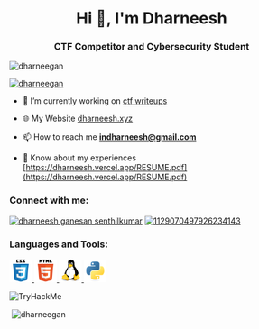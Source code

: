 <h1 align="center">Hi 👋, I'm Dharneesh</h1>
<h3 align="center">CTF Competitor and Cybersecurity Student</h3>

<p align="left"> <img src="https://komarev.com/ghpvc/?username=dharneegan&label=Profile%20views&color=0e75b6&style=flat" alt="dharneegan" /> </p>

<p align="left"> <a href="https://github.com/ryo-ma/github-profile-trophy"><img src="https://github-profile-trophy.vercel.app/?username=dharneegan" alt="dharneegan" /></a> </p>

- 🔭 I’m currently working on [ctf writeups](https://github.com/dharneegan/ctf)

- 🌐 My Website [dharneesh.xyz](https://dharneesh.xyz)

- 📫 How to reach me **indharneesh@gmail.com**

- 📄 Know about my experiences [https://dharneesh.vercel.app/RESUME.pdf](https://dharneesh.vercel.app/RESUME.pdf)

<h3 align="left">Connect with me:</h3>
<p align="left">
<a href="https://linkedin.com/in/dharneesh-ganesan-senthilkumar-56116b261" target="blank"><img align="center" src="https://raw.githubusercontent.com/rahuldkjain/github-profile-readme-generator/master/src/images/icons/Social/linked-in-alt.svg" alt="dharneesh ganesan senthilkumar" height="30" width="40" /></a>
<a href="https://discord.com/users/1129070497926234143" target="blank"><img align="center" src="https://raw.githubusercontent.com/rahuldkjain/github-profile-readme-generator/master/src/images/icons/Social/discord.svg" alt="1129070497926234143" height="30" width="40" /></a>
</p>

<h3 align="left">Languages and Tools:</h3>
<p align="left"> <a href="https://www.w3schools.com/css/" target="_blank" rel="noreferrer"> <img src="https://raw.githubusercontent.com/devicons/devicon/master/icons/css3/css3-original-wordmark.svg" alt="css3" width="40" height="40"/> </a> <a href="https://www.w3.org/html/" target="_blank" rel="noreferrer"> <img src="https://raw.githubusercontent.com/devicons/devicon/master/icons/html5/html5-original-wordmark.svg" alt="html5" width="40" height="40"/> </a> <a href="https://www.linux.org/" target="_blank" rel="noreferrer"> <img src="https://raw.githubusercontent.com/devicons/devicon/master/icons/linux/linux-original.svg" alt="linux" width="40" height="40"/> </a> <a href="https://www.mysql.com/" target="_blank" rel="noreferrer"> <img src="https://raw.githubusercontent.com/devicons/devicon/master/icons/python/python-original.svg" alt="python" width="40" height="40"/> </a> </p>
<img src="https://tryhackme-badges.s3.amazonaws.com/dharneegan.png" alt="TryHackMe">

<p>&nbsp;<img align="center" src="https://github-readme-stats.vercel.app/api?username=dharneegan&show_icons=true&locale=en" alt="dharneegan" /></p>
